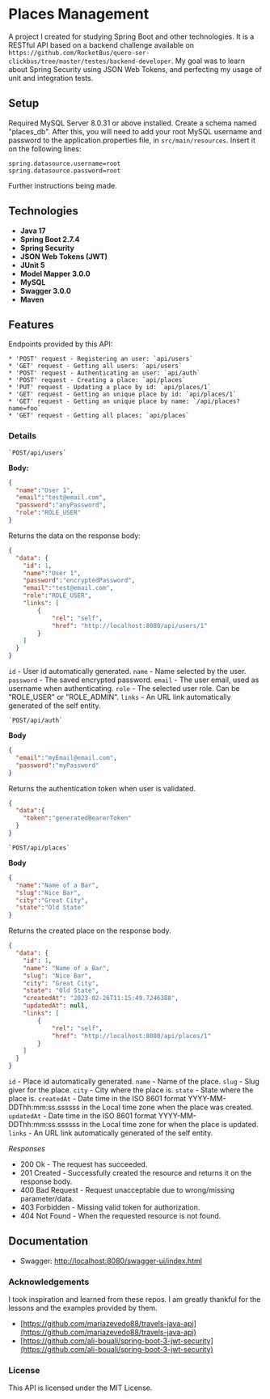 # Places Management

A project I created for studying Spring Boot and other technologies. It is a RESTful API based on a backend challenge available on `https://github.com/RocketBus/quero-ser-clickbus/tree/master/testes/backend-developer`.
My goal was to learn about Spring Security using JSON Web Tokens, and perfecting my usage of unit and integration tests.

## Setup

Required MySQL Server 8.0.31 or above installed. Create a schema named "places_db".
After this, you will need to add your root MySQL username and password to the application.properties file, in `src/main/resources`. Insert it on the following lines:

```properties
spring.datasource.username=root
spring.datasource.password=root
```
Further instructions being made.

## Technologies

* **Java 17**
* **Spring Boot 2.7.4**
* **Spring Security**
* **JSON Web Tokens (JWT)**
* **JUnit 5**
* **Model Mapper 3.0.0**
* **MySQL**
* **Swagger 3.0.0**
* **Maven**

## Features

Endpoints provided by this API:

	* 'POST' request - Registering an user: `api/users`
	* 'GET' request - Getting all users: `api/users`
	* 'POST' request - Authenticating an user: `api/auth`
	* 'POST' request - Creating a place: `api/places`
	* 'PUT' request - Updating a place by id: `api/places/1`
	* 'GET' request - Getting an unique place by id: `api/places/1`
	* 'GET' request - Getting an unique place by name: `/api/places?name=foo`
	* 'GET' request - Getting all places: `api/places`

### Details

	`POST/api/users`
	
**Body:**

```json
{
  "name":"User 1",
  "email":"test@email.com",
  "password":"anyPassword",
  "role":"ROLE_USER"
}
```

Returns the data on the response body:

```json
{
  "data": {
    "id": 1,
    "name":"User 1",
    "password":"encryptedPassword",
    "email":"test@email.com",    
    "role":"ROLE_USER",
    "links": [
        {
            "rel": "self",
            "href": "http://localhost:8080/api/users/1"
        }
    ]
  }
}
```

`id` - User id automatically generated.
`name` - Name selected by the user.
`password` - The saved encrypted password.
`email` - The user email, used as username when authenticating.
`role` - The selected user role. Can be "ROLE_USER" or "ROLE_ADMIN".
`links` - An URL link automatically generated of the self entity.

	`POST/api/auth`

**Body**

```json
{
  "email":"myEmail@email.com",
  "password":"myPassword"
}
```

Returns the authentication token when user is validated.

```json
{
  "data":{
    "token":"generatedBearerToken"
  }
}
```

	`POST/api/places`

**Body**

```json
{
  "name":"Name of a Bar",
  "slug":"Nice Bar",
  "city":"Great City",
  "state":"Old State"
}
```

Returns the created place on the response body.

```json
{
  "data": {
    "id": 1,
    "name": "Name of a Bar",
    "slug": "Nice Bar",
    "city": "Great City",
    "state": "Old State",
    "createdAt": "2023-02-26T11:15:49.7246388",
    "updatedAt": null,
    "links": [
        {
            "rel": "self",
            "href": "http://localhost:8080/api/places/1"
        }
    ]
  }
}
```

`id` - Place id automatically generated.
`name` - Name of the place.
`slug` - Slug giver for the place.
`city` - City where the place is.
`state` - State where the place is.
`createdAt` - Date time in the ISO 8601 format YYYY-MM-DDThh:mm:ss.ssssss in the Local time zone when the place was created.
`updatedAt` - Date time in the ISO 8601 format YYYY-MM-DDThh:mm:ss.ssssss in the Local time zone for when the place is updated.
`links` - An URL link automatically generated of the self entity.

*Responses*

* 200 Ok - The request has succeeded.
* 201 Created - Successfully created the resource and returns it on the response body.
* 400 Bad Request - Request unacceptable due to wrong/missing parameter/data.
* 403 Forbidden - Missing valid token for authorization.
* 404 Not Found - When the requested resource is not found.

## Documentation

* Swagger: [http://localhost:8080/swagger-ui/index.html](http://localhost:8080/swagger-ui/index.html)

### Acknowledgements

I took inspiration and learned from these repos. I am greatly thankful for the lessons and the examples provided by them.

* [https://github.com/mariazevedo88/travels-java-api](https://github.com/mariazevedo88/travels-java-api)
* [https://github.com/ali-bouali/spring-boot-3-jwt-security](https://github.com/ali-bouali/spring-boot-3-jwt-security)

### License

This API is licensed under the MIT License.
